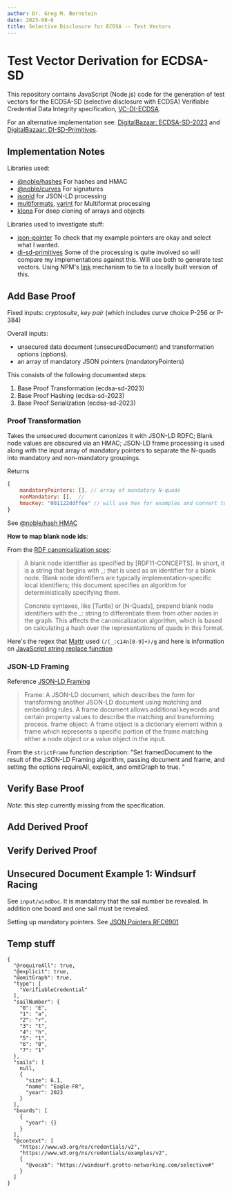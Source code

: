 ```yaml
---
author: Dr. Greg M. Bernstein
date: 2023-08-6
title: Selective Disclosure for ECDSA -- Test Vectors
---
```


# Test Vector Derivation for ECDSA-SD

This repository contains JavaScript (Node.js) code for the generation of test vectors for the ECDSA-SD (selective disclosure with ECDSA) Verifiable Credential Data Integrity specification, [VC-DI-ECDSA](https://w3c.github.io/vc-di-ecdsa/).

For an alternative implementation see: [DigitalBazaar: ECDSA-SD-2023](https://github.com/digitalbazaar/ecdsa-sd-2023-cryptosuite) and [DigitalBazaar: DI-SD-Primitives](https://github.com/digitalbazaar/di-sd-primitives).

## Implementation Notes

Libraries used:

* [@noble/hashes]() For hashes and HMAC
* [@noble/curves]() For signatures
* [jsonld]() for JSON-LD processing
* [multiformats](), [varint]() for Multiformat processing
* [klona](https://www.npmjs.com/package/klona) For deep cloning of arrays and objects

Libraries used to investigate stuff:

* [json-pointer](https://www.npmjs.com/package/json-pointer) To check that my example pointers are okay and select what I wanted.
* [di-sd-primitives](https://github.com/digitalbazaar/di-sd-primitives/tree/main) Some of the processing is quite involved so will compare my implementations against this. Will use both to generate test vectors. Using NPM's [link](https://docs.npmjs.com/cli/v8/commands/npm-link) mechanism to tie to a locally built version of this.

## Add Base Proof

Fixed inputs: *cryptosuite*, *key pair* (which includes curve choice P-256 or P-384)

Overall inputs:

* unsecured data document (unsecuredDocument) and transformation options (options).
* an array of mandatory JSON pointers (mandatoryPointers)

This consists of the following documented steps:

1. Base Proof Transformation (ecdsa-sd-2023)
2. Base Proof Hashing (ecdsa-sd-2023)
3. Base Proof Serialization (ecdsa-sd-2023)

### Proof Transformation

Takes the unsecured document canonizes it with JSON-LD RDFC; Blank node values are obscured via an HMAC; JSON-LD frame processing is used along with the input array of mandatory pointers to separate the N-quads into mandatory and non-mandatory groupings.

Returns

```javascript
{
    mandatoryPointers: [], // array of mandatory N-quads
    nonMandatory: [],  //
    hmacKey: "001122ddffee" // will use hex for examples and convert to Uint8Array for use with HMAC library
}
```

See [@noble/hash HMAC](https://www.npmjs.com/package/@noble/hashes#hmac)

**How to map blank node ids**:

From the [RDF canonicalization spec](https://www.w3.org/TR/rdf-canon/#canon-terms):

> A blank node identifier as specified by [RDF11-CONCEPTS]. In short, it is a string that begins with _: that is used as an identifier for a blank node. Blank node identifiers are typically implementation-specific local identifiers; this document specifies an algorithm for deterministically specifying them.
>
> Concrete syntaxes, like [Turtle] or [N-Quads], prepend blank node identifiers with the _: string to differentiate them from other nodes in the graph. This affects the canonicalization algorithm, which is based on calculating a hash over the representations of quads in this format.

Here's the regex that [Mattr](https://github.com/mattrglobal/jsonld-signatures-bbs/blob/cd936ea71a871633ddead4f91a0e2de1c0ed82cc/src/BbsBlsSignatureProof2020.ts#L127-L158) used `(/(_:c14n[0-9]+)/g` and here is information on [JavaScript string replace function](https://developer.mozilla.org/en-US/docs/Web/JavaScript/Reference/Global_Objects/String/replace)

### JSON-LD Framing

Reference [JSON-LD Framing](https://json-ld.org/spec/FCGS/json-ld-framing/20180607/#introduction)

> Frame: A JSON-LD document, which describes the form for transforming another JSON-LD document using matching and embedding rules. A frame document allows additional keywords and certain property values to describe the matching and transforming process.
> frame object: A frame object is a dictionary element within a frame which represents a specific portion of the frame matching either a node object or a value object in the input.

From the `strictFrame` function description: "Set framedDocument to the result of the JSON-LD Framing algorithm, passing document and frame, and setting the options requireAll, explicit, and omitGraph to true. "

## Verify Base Proof

*Note*: this step currently missing from the specification.

## Add Derived Proof

## Verify Derived Proof

## Unsecured Document Example 1: Windsurf Racing

See `input/windDoc`. It is mandatory that the sail number be revealed. In addition one board and one sail must be revealed.

Setting up mandatory pointers. See [JSON Pointers RFC6901](https://datatracker.ietf.org/doc/html/rfc6901)

## Temp stuff

```
{
  "@requireAll": true,
  "@explicit": true,
  "@omitGraph": true,
  "type": [
    "VerifiableCredential"
  ],
  "sailNumber": {
    "0": "E",
    "1": "a",
    "2": "r",
    "3": "t",
    "4": "h",
    "5": "1",
    "6": "0",
    "7": "1"
  },
  "sails": [
    null,
    {
      "size": 6.1,
      "name": "Eagle-FR",
      "year": 2023
    }
  ],
  "boards": [
    {
      "year": {}
    }
  ],
  "@context": [
    "https://www.w3.org/ns/credentials/v2",
    "https://www.w3.org/ns/credentials/examples/v2",
    {
      "@vocab": "https://windsurf.grotto-networking.com/selective#"
    }
  ]
}
```